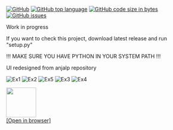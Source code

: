 [![GitHub](https://img.shields.io/github/license/Bre3n/MLauncher?logo=Github)](https://github.com/Bre3n/MLauncher/blob/master/LICENSE) [![GitHub top language](https://img.shields.io/github/languages/top/Bre3n/MLauncher?logo=github)](https://github.com/Bre3n/MLauncher) [![GitHub code size in bytes](https://img.shields.io/github/languages/code-size/Bre3n/MLauncher?logo=github)](https://github.com/Bre3n/MLauncher) [![GitHub issues](https://img.shields.io/github/issues/Bre3n/MLauncher?logo=github)](https://github.com/Bre3n/MLauncher/issues)

Work in progress

If you want to check this project, download latest release and run "setup.py"

!!! MAKE SURE YOU HAVE PYTHON IN YOUR SYSTEM PATH !!!

UI redesigned from <a href="https://github.com/anjalp/Minimalistic-Flat-Modern-GUI-Template" target="_blank" style="text-decoration:none;">anjalp repository</a>

![Ex1](https://i.imgur.com/1eocqf1.jpg)
![Ex2](https://i.imgur.com/sZMuwUJ.jpg)
![Ex5](https://i.imgur.com/i7Dnnl8.jpg)
![Ex3](https://i.imgur.com/YlCl4Eo.jpg)
![Ex4](https://i.imgur.com/EaJY2UB.jpg)



<a href="https://github.dev/Bre3n/MLauncher"><img src="https://ashgrennan.com/post/how-do-i-rename-a-local-git-branch/tl2.png" width="80px" height="80px">
<br>[Open in browser]</a>
